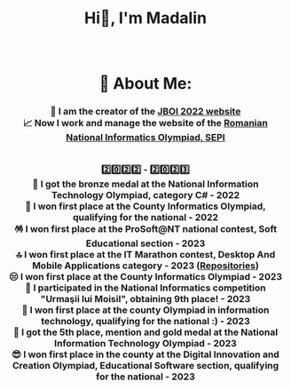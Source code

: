 # <p align="center">Hi👋, I'm Madalin</p>
<br>
<h1 align="center">💫 About Me: </h1>
<h3 align="center">
<b>🎉 I am the creator of the <a href = "https://jboi2022.lrmd.ro">JBOI 2022 website</a>
<br>📈 Now I work and manage the website of the <a href = "https://www.sepi.ro">Romanian National Informatics Olympiad, SEPI</a>
<br><br>

2️⃣0️⃣2️⃣2️⃣ - 2️⃣0️⃣2️⃣3️⃣
<br>🔴 I got the bronze medal at the National Information Technology Olympiad, category C# - 2022
<br>🔵 I won first place at the County Informatics Olympiad, qualifying for the national - 2022
<br>🪅 I won first place at the ProSoft@NT national contest, Soft Educational section  - 2023
<br>🔝 I won first place at the IT Marathon contest, Desktop And Mobile Applications category - 2023 (<a href = "https://github.com/nnmadalin/Invite-for-a-break---ITMarathon">Repositories</a>)
<br>😒 I won first place at the County Informatics Olympiad - 2023
<br>🧭 I participated in the National Informatics competition "Urmaşii lui Moisil", obtaining 9th place! - 2023
<br>🫠 I won first place at the county Olympiad in information technology, qualifying for the national :) - 2023
<br>🤩 I got the <b>5th place, mention and gold medal</b> at the National Information Technology Olympiad - 2023
<br>😎 I won first place in the county at the Digital Innovation and Creation Olympiad, Educational Software section, qualifying for the national - 2023
</b>
</h3>
 
